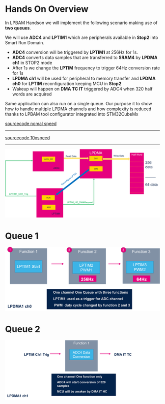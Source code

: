 # **Hands On Overview**
In LPBAM Handson we will implement the following scenario making use of **two queues**.

We will use **ADC4** and **LPTIM1** which are peripherals available in **Stop2** into Smart Run Domain.

- **ADC4** conversion will be triggered by **LPTIM1** at 256Hz for 1s.
- **ADC4** converts data samples that are transferred to **SRAM4** by **LPDMA ch1** in STOP2 mode
- After 1s we change the **LPTIM** frequency to trigger 64Hz conversion rate for 1s
- **LPDMA ch1** will be used for peripheral to memory transfer and **LPDMA ch0** for **LPTIM** reconfiguration keeping MCU in **Stop2**
- Wakeup will happen on **DMA TC IT** triggered by ADC4 when 320 half words are acquired

<ainfo>
Same application can also run on a single queue. 
Our purpose it to show how to handle multiple LPDMA channels and how complexity is reduced thanks to LPBAM tool configurator integrated into STM32CubeMx
</ainfo>


[sourcecode nomal speed ](https://github.com/manu19901991/SITGES2022/blob/main/lpbam/LPBAM_normal_speed.bin)

---

[sourcecode 10xspeed](https://github.com/manu19901991/SITGES2022/blob/main/lpbam/LPBAM_10x_speed.bin)


---

![Cubemx start](./img/0001.png)

# Queue 1

![Cubemx start](./img/0002.png)
 

 # Queue 2
 ![Cubemx start](./img/0003.png)


 
